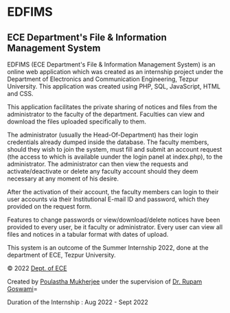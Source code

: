 # EDFIMS
## ECE Department's File & Information Management System


EDFIMS (ECE Department's File & Information Management System) is an online web application which was created as an internship project under the Department of Electronics and Communication Engineering, Tezpur University. This application was created using PHP, SQL, JavaScript, HTML and CSS.


This application facilitates the private sharing of notices and files from the administrator to the faculty of the department. Faculties can view and download the files uploaded specifically to them.


The administrator (usually the Head-Of-Department) has their login credentials already dumped inside the database. The faculty members, should they wish to join the system, must fill and submit an account request (the access to which is available uunder the login panel at index.php), to the administrator. The administrator can then view the requests and activate/deactivate or delete any faculty account should they deem necessary at any moment of his desire. 


After the activation of their account, the faculty members can login to their user accounts via their Institutional E-mail ID and password, which they provided on the request form.


Features to change passwords or view/download/delete notices have been provided to every user, be it faculty or administrator. Every user can view all files and notices in a tabular format with dates of upload.


This system is an outcome of the Summer Internship 2022, done at the department of ECE, Tezpur University.


© 2022 [Dept. of ECE](http://www.tezu.ernet.in/delect/)

Created by [Poulastha Mukherjee](http://www.linkedin.com/in/poulastha-mukherjee-5a8554229/) under the supervision of [Dr. Rupam Goswami](http://www.rupamgoswami.com/p/brief-profile.html)=

Duration of the Internship : Aug 2022 - Sept 2022
